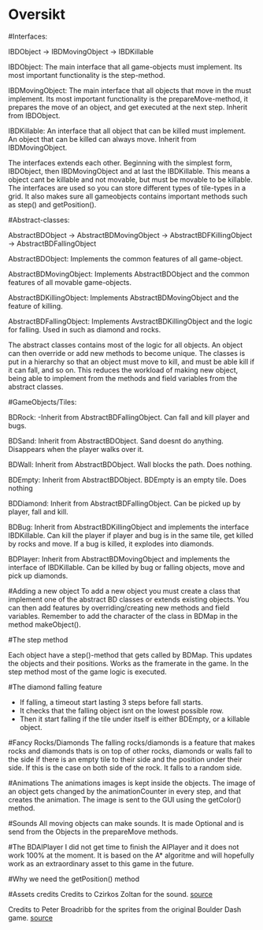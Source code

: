 # Oversikt

#Interfaces:

IBDObject -> IBDMovingObject -> IBDKillable

IBDObject:					The main interface that all game-objects must implement. 
							Its most important functionality is the step-method.


IBDMovingObject:	The main interface that all objects that move in the must implement.
					Its most important functionality is the prepareMove-method, it prepares the move
					of an object, and get executed at the next step. Inherit from IBDObject.


IBDKillable:			An interface that all object that can be killed must implement. 
					    An object that can be killed can always move. Inherit from IBDMovingObject.


The interfaces extends each other. Beginning with the simplest form, IBDObject, then IBDMovingObject and at last the IBDKillable. 
This means a object cant be killable and not movable, but must be movable to be killable. The interfaces are used so you can store different types of tile-types in a grid. It also makes sure all gameobjects contains important methods such as step() and getPosition().

#Abstract-classes:


AbstractBDObject -> AbstractBDMovingObject -> AbstractBDFKillingObject -> AbstractBDFallingObject



AbstractBDObject:			Implements the common features of all game-object. 


AbstractBDMovingObject:		Implements AbstractBDObject and the common features of all movable game-objects.


AbstractBDKillingObject:	Implements AbstractBDMovingObject and the feature of killing.


AbstractBDFallingObject:	Implements AvstractBDKillingObject and the logic for falling. Used in such as diamond and rocks.

		
The abstract classes contains most of the logic for all objects. An object can then override or add new methods to become unique. 
The classes is put in a hierarchy so that an object must move to kill, and must be able kill if it can fall, and so on. This reduces the workload of making new object, 
being able to implement from the methods and field variables from the abstract classes.



#GameObjects/Tiles:

BDRock:			-Inherit from AbstractBDFallingObject. Can fall and kill player and bugs.

BDSand: 			Inherit from AbstractBDObject. Sand doesnt do anything. Disappears when the player walks over it.

BDWall:			Inherit from AbstractBDObject. Wall blocks the path. Does nothing.

BDEmpty:			Inherit from AbstractBDObject. BDEmpty is an empty tile. Does nothing

BDDiamond:		Inherit from AbstractBDFallingObject. Can be picked up by player, fall and kill. 

BDBug:				Inherit from AbstractBDKillingObject and implements the interface IBDKillable. Can kill the player if player and bug is in the same tile, get killed by rocks and move. 
							If a bug is killed, it explodes into diamonds.

BDPlayer:		Inherit from AbstractBDMovingObject and implements the interface of IBDKillable. Can be killed by bug or falling objects, move and pick up diamonds.


#Adding a new object
To add a new object you must create a class that implement one of the abstract BD classes or extends existing objects.
You can then add features by overriding/creating new methods and field variables.
Remember to add the character of the class in BDMap in the method makeObject().

#The step method

Each object have a step()-method that gets called by BDMap. This updates the objects and their positions. Works as the framerate in the game. In the step method most of the game logic is executed. 

#The diamond falling feature
- If falling, a timeout start lasting 3 steps before fall starts.
- It checks that the falling object isnt on the lowest possible row.
- Then it start falling if the tile under itself is either BDEmpty, or a killable object.

#Fancy Rocks/Diamonds
The falling rocks/diamonds is a feature that makes rocks and diamonds thats is on top of other rocks, 
diamonds or walls fall to the side if there is an empty tile to their side and the position under their side. If this is the case on both side of the rock. It falls to a random side.

#Animations
The animations images is kept inside the objects. The image of an object gets changed by the animationCounter in every step, and that creates the animation. 
The image is sent to the GUI using the getColor() method.

#Sounds
All moving objects can make sounds. It is made Optional and is send from the Objects in the prepareMove methods.

#The BDAIPlayer
I did not get time to finish the AIPlayer and it does not work 100% at the moment. It is based on the A* algoritme and will hopefully work as an extraordinary asset to this game in the future.

#Why we need the getPosition() method

#Assets credits
Credits to Czirkos Zoltan for the sound. [source](https://bitbucket.org/czirkoszoltan/gdash) 

Credits to Peter Broadribb for the sprites from the original Boulder Dash game. [source](http://codeincomplete.com/posts/javascript-boulderdash/graphics.pdf)

